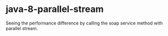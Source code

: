 # java-8-parallel-stream
Seeing the performance difference by calling the soap service method with parallel stream.
